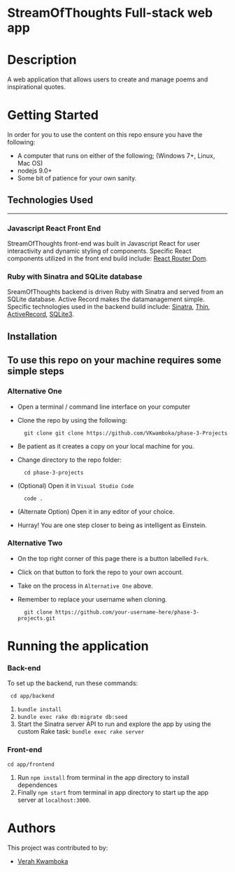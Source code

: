 # StreamOfThoughts Full-stack web app 

# Description
A web application that allows users to create and manage poems and inspirational quotes.

# Getting Started
In order for you to use the content on this repo ensure you have the following:

- A computer that runs on either of the following; (Windows 7+, Linux, Mac OS)
- nodejs 9.0+
- Some bit of patience for your own sanity.

## Technologies Used
---

### Javascript React Front End
StreamOfThoughts front-end was built in Javascript React for user interactivity and dynamic styling of components. Specific React components utilized in the front end build include: [React Router Dom](https://github.com/remix-run/react-router).

### Ruby with Sinatra and SQLite database
SreamOfThoughts backend is driven Ruby with Sinatra and served from an SQLite database.  Active Record makes the datamanagement simple.  Specific technologies used in the backend build include: [Sinatra](https://github.com/sinatra/sinatra), [Thin](https://github.com/macournoyer/thin), [ActiveRecord](https://github.com/rails/rails), [SQLite3](https://github.com/sparklemotion/sqlite3-ruby/).

## Installation

To use this repo on your machine requires some simple steps
---

### Alternative One

- Open a terminal / command line interface on your computer
- Clone the repo by using the following:

        git clone git clone https://github.com/VKwamboka/phase-3-Projects

- Be patient as it creates a copy on your local machine for you.
- Change directory to the repo folder:

        cd phase-3-projects

- (Optional) Open it in ``Visual Studio Code``

        code .

- (Alternate Option) Open it in any editor of your choice.
- Hurray! You are one step closer to being as intelligent as Einstein.

### Alternative Two

- On the top right corner of this page there is a button labelled ``Fork``.
- Click on that button to fork the repo to your own account.
- Take on the process in ``Alternative One`` above.
- Remember to replace your username when cloning.

        git clone https://github.com/your-username-here/phase-3-projects.git


# Running the application

### Back-end
To set up the backend, run these commands:

     cd app/backend

 1. `bundle install`
 2. `bundle exec rake db:migrate db:seed`
 3. Start the Sinatra server API to run and explore the app by using the custom Rake task:
    `bundle exec rake server`

### Front-end

    cd app/frontend
    
1. Run `npm install` from terminal in the app directory to install dependences
2. Finally `npm start` from terminal in app directory to start up the app server at `localhost:3000`. 

# Authors
This project was contributed to by:
- [Verah Kwamboka](https://github.com/VKwamboka/)

